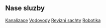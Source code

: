 Nase sluzby
--------

[Kanalizace](/sluzby/kanalizace/README.md)
[Vodovody](/sluzby/vodovody/README.md)
[Revizni sachty](/sluzby/revizni-sachty/README.md)
[Robotika](/sluzby/robotika/README.md)